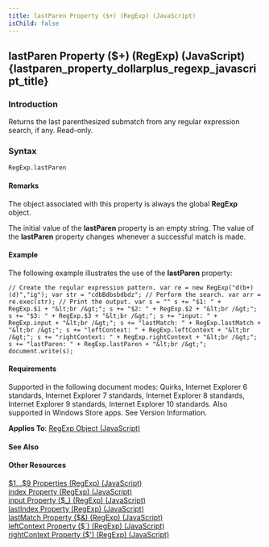 ```yaml
---
title: lastParen Property ($+) (RegExp) (JavaScript)
isChild: false
---
```


## lastParen Property ($+) (RegExp) (JavaScript) {lastparen_property_dollarplus_regexp_javascript_title}

### Introduction 

 Returns the last parenthesized submatch from any regular expression search, if any. Read-only.

### Syntax 

```
RegExp.lastParen
```

#### Remarks 

<div id="languageReferenceRemarksSection" class="section" name="collapseableSection" style="">
  <p xmlns:util="util">
    The object associated with this property is always the global <b>RegExp</b> object.
  </p>
  <p xmlns:util="util">
    The initial value of the <b>lastParen</b> property is an empty string. The value of the <b>lastParen</b> property changes whenever a successful match is made.
  </p>
</div>

#### Example 

<p xmlns:util="util">
  The following example illustrates the use of the <b>lastParen</b> property:
</p>

```
// Create the regular expression pattern. var re = new RegExp("d(b+)(d)","ig"); var str = "cdbBdbsbdbdz"; // Perform the search. var arr = re.exec(str); // Print the output. var s = "" s += "$1: " +
RegExp.$1 + "&lt;br /&gt;"; s += "$2: " + RegExp.$2 + "&lt;br /&gt;"; s += "$3: " + RegExp.$3 + "&lt;br /&gt;"; s += "input: " + RegExp.input + "&lt;br /&gt;"; s += "lastMatch: " + RegExp.lastMatch +
"&lt;br /&gt;"; s += "leftContext: " + RegExp.leftContext + "&lt;br /&gt;"; s += "rightContext: " + RegExp.rightContext + "&lt;br /&gt;"; s += "lastParen: " + RegExp.lastParen + "&lt;br /&gt;";
document.write(s);
```

#### Requirements 

<div id="requirementsTitleSection" class="section" name="collapseableSection" style="">
  <p xmlns:util="util"></p>
  <p>
    Supported in the following document modes: Quirks, Internet Explorer 6 standards, Internet Explorer 7 standards, Internet Explorer 8 standards, Internet Explorer 9 standards, Internet Explorer 10
    standards. Also supported in Windows Store apps. See Version Information.
  </p>
  <p xmlns:util="util">
    <b>Applies To</b>: <span sdata="link"><a href="7f6b1073-8cbb-49ed-94b6-56833ba663c5.htm">RegExp Object (JavaScript)</a></span>
  </p>
</div>

#### See Also 

<div id="seeAlsoSection" class="section" name="collapseableSection" style="">
  <h4 class="subHeading">
    Other Resources
  </h4>
  <div class="seeAlsoStyle">
    <span sdata="link" xmlns:util="util"><a href="8bd84851-f62f-4eb1-a93d-b67135ea091a.htm">$1...$9 Properties (RegExp) (JavaScript)</a></span>
  </div>
  <div class="seeAlsoStyle">
    <span sdata="link" xmlns:util="util"><a href="d8be1ef6-1bf2-43cd-b0b5-567a61eabaad.htm">index Property (RegExp) (JavaScript)</a></span>
  </div>
  <div class="seeAlsoStyle">
    <span sdata="link" xmlns:util="util"><a href="88c6d1d8-56f7-4334-a7eb-e899aec9cda4.htm">input Property ($_) (RegExp) (JavaScript)</a></span>
  </div>
  <div class="seeAlsoStyle">
    <span sdata="link" xmlns:util="util"><a href="c8ae2a13-6dff-4cbe-b662-aca3d66c2a7f.htm">lastIndex Property (RegExp) (JavaScript)</a></span>
  </div>
  <div class="seeAlsoStyle">
    <span sdata="link" xmlns:util="util"><a href="d223836d-5235-48a5-a926-d20764ad3f14.htm">lastMatch Property ($&amp;) (RegExp) (JavaScript)</a></span>
  </div>
  <div class="seeAlsoStyle">
    <span sdata="link" xmlns:util="util"><a href="840e56c0-eb7c-461f-bb56-91acff9b5bcf.htm">leftContext Property ($`) (RegExp) (JavaScript)</a></span>
  </div>
  <div class="seeAlsoStyle">
    <span sdata="link" xmlns:util="util"><a href="6999c056-d18c-4583-9dd9-8fbb6d3d0ee7.htm">rightContext Property ($') (RegExp) (JavaScript)</a></span>
  </div>
</div>

